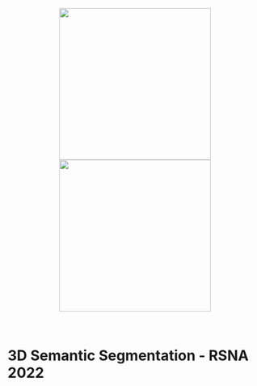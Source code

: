 
<p align="center">
<img height="300" width="300" src="https://github.com/RiccardoGalarducci/3D-semantic-segmentation-RSNA2022-kaggle/blob/main/images/thumbnail.png"/ hspace="100">
  <img height="300" width="300" src="https://github.com/RiccardoGalarducci/3D-semantic-segmentation-RSNA2022-kaggle/blob/main/images/site-logo.svg"/>
</p>

<br>

# 3D Semantic Segmentation - RSNA 2022
